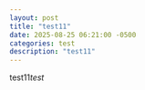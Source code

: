 ```yaml
---
layout: post
title: "test11"
date: 2025-08-25 06:21:00 -0500
categories: test
description: "test11"
---
```

test11*test*